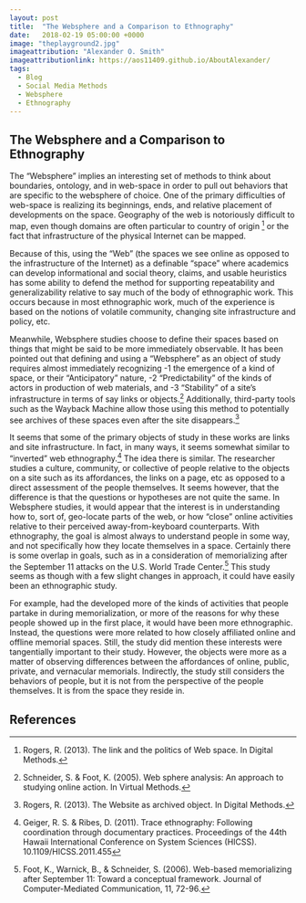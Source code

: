 ```yaml
---
layout: post
title:  "The Websphere and a Comparison to Ethnography"
date:   2018-02-19 05:00:00 +0000
image: "theplayground2.jpg"
imageattribution: "Alexander O. Smith"
imageattributionlink: https://aos11409.github.io/AboutAlexander/
tags:
  - Blog
  - Social Media Methods
  - Websphere
  - Ethnography
---
```

## The Websphere and a Comparison to Ethnography
The “Websphere” implies an interesting set of methods to think about boundaries, ontology, and  in web-space in order to pull out behaviors that are specific to the websphere of choice. One of the primary difficulties of web-space is realizing its beginnings, ends, and relative placement of developments on the space. Geography of the web is notoriously difficult to map, even though domains are often particular to country of origin [^1] or the fact that infrastructure of the physical Internet can be mapped.

Because of this, using the “Web” (the spaces we see online as opposed to the infrastructure of the Internet) as a definable “space” where academics can develop informational and social theory, claims, and usable heuristics has some ability to defend the method for supporting repeatability and generalizability relative to say much of the body of ethnographic work. This occurs because in most ethnographic work, much of the experience is based on the notions of volatile community, changing site infrastructure and policy, etc.

Meanwhile, Websphere studies choose to define their spaces based on things that might be said to be more immediately observable. It has been pointed out that defining and using a “Websphere” as an object of study requires almost immediately recognizing
-1 the emergence of a kind of space, or their “Anticipatory” nature,
-2 “Predictability” of the kinds of actors in production of web materials, and
-3 “Stability” of a site’s infrastructure in terms of say links or objects.[^2]
Additionally, third-party tools such as the Wayback Machine allow those using this method to potentially see archives of these spaces even after the site disappears.[^3]

It seems that some of the primary objects of study in these works are links and site infrastructure. In fact, in many ways, it seems somewhat similar to “inverted” web ethnography.[^4] The idea there is similar. The researcher studies a culture, community, or collective of people relative to the objects on a site such as its affordances, the links on a page, etc as opposed to a direct assessment of the people themselves. It seems however, that the difference is that the questions or hypotheses are not quite the same. In Websphere studies, it would appear that the interest is in understanding how to, sort of, geo-locate parts of the web, or how “close” online activities relative to their perceived away-from-keyboard counterparts. With ethnography, the goal is almost always to understand people in some way, and not specifically how they locate themselves in a space. Certainly there is some overlap in goals, such as in a consideration of memorializing after the September 11 attacks on the U.S. World Trade Center.[^5] This study seems as though with a few slight changes in approach, it could have easily been an ethnographic study.

For example, had the developed more of the kinds of activities that people partake in during memorialization, or more of the reasons for why these people showed up in the first place, it would have been more ethnographic. Instead, the questions were more related to how closely affiliated online and offline memorial spaces. Still, the study did mention these interests were tangentially important to their study. However, the objects were more as a matter of observing differences between the affordances of online, public, private, and vernacular memorials. Indirectly, the study still considers the behaviors of people, but it is not from the perspective of the people themselves. It is from the space they reside in.

## References
[^1]: Rogers, R. (2013). The link and the politics of Web space. In Digital Methods.

[^2]: Schneider, S. & Foot, K. (2005). Web sphere analysis: An approach to studying online action. In Virtual Methods.

[^3]: Rogers, R. (2013). The Website as archived object. In Digital Methods.

[^4]: Geiger, R. S. & Ribes, D. (2011). Trace ethnography: Following coordination through documentary practices. Proceedings of the 44th Hawaii International Conference on System Sciences (HICSS). 10.1109/HICSS.2011.455

[^5]: Foot, K., Warnick, B., & Schneider, S. (2006). Web-based memorializing after September 11: Toward a conceptual framework. Journal of Computer-Mediated Communication, 11, 72-96.
